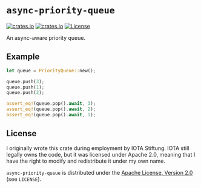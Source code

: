 # `async-priority-queue`

[![crates.io](https://img.shields.io/crates/v/async-priority-queue.svg)](https://crates.io/crates/async-priority-queue)
[![crates.io](https://docs.rs/async-priority-queue/badge.svg)](https://docs.rs/async-priority-queue)
[![License](https://img.shields.io/badge/license-Apache--2.0-blue.svg)](https://github.com/zesterer/async-priority-queue)

An async-aware priority queue.

## Example

```rust
let queue = PriorityQueue::new();

queue.push(3);
queue.push(1);
queue.push(2);

assert_eq!(queue.pop().await, 3);
assert_eq!(queue.pop().await, 2);
assert_eq!(queue.pop().await, 1);
```

## License

I originally wrote this crate during employment by IOTA Stiftung. IOTA still legally owns the code, but it was licensed
under Apache 2.0, meaning that I have the right to modify and redistribute it under my own name.

`async-priority-queue` is distributed under the
[Apache License, Version 2.0](http://www.apache.org/licenses/LICENSE-2.0) (see `LICENSE`).
